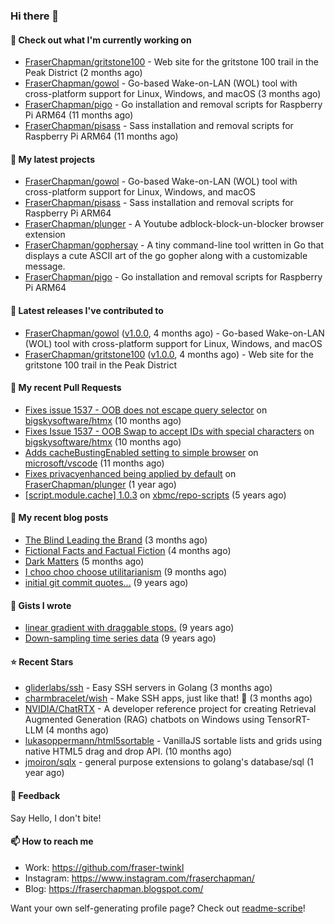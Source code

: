 ### Hi there 👋

#### 👷 Check out what I'm currently working on

- [FraserChapman/gritstone100](https://github.com/FraserChapman/gritstone100) - Web site for the gritstone 100 trail in the Peak District  (2 months ago)
- [FraserChapman/gowol](https://github.com/FraserChapman/gowol) - Go-based Wake-on-LAN (WOL) tool with cross-platform support for Linux, Windows, and macOS (3 months ago)
- [FraserChapman/pigo](https://github.com/FraserChapman/pigo) - Go installation and removal scripts for Raspberry Pi ARM64 (11 months ago)
- [FraserChapman/pisass](https://github.com/FraserChapman/pisass) - Sass installation and removal scripts for Raspberry Pi ARM64 (11 months ago)

#### 🌱 My latest projects

- [FraserChapman/gowol](https://github.com/FraserChapman/gowol) - Go-based Wake-on-LAN (WOL) tool with cross-platform support for Linux, Windows, and macOS
- [FraserChapman/pisass](https://github.com/FraserChapman/pisass) - Sass installation and removal scripts for Raspberry Pi ARM64
- [FraserChapman/plunger](https://github.com/FraserChapman/plunger) - A Youtube adblock-block-un-blocker browser extension
- [FraserChapman/gophersay](https://github.com/FraserChapman/gophersay) - A tiny command-line tool written in Go that displays a cute ASCII art of the go gopher along with a customizable message.
- [FraserChapman/pigo](https://github.com/FraserChapman/pigo) - Go installation and removal scripts for Raspberry Pi ARM64

#### 🔭 Latest releases I've contributed to

- [FraserChapman/gowol](https://github.com/FraserChapman/gowol) ([v1.0.0](https://github.com/FraserChapman/gowol/releases/tag/v1.0.0), 4 months ago) - Go-based Wake-on-LAN (WOL) tool with cross-platform support for Linux, Windows, and macOS
- [FraserChapman/gritstone100](https://github.com/FraserChapman/gritstone100) ([v1.0.0](https://github.com/FraserChapman/gritstone100/releases/tag/v1.0.0), 4 months ago) - Web site for the gritstone 100 trail in the Peak District 

#### 🔨 My recent Pull Requests

- [Fixes issue 1537 - OOB does not escape query selector](https://github.com/bigskysoftware/htmx/pull/2319) on [bigskysoftware/htmx](https://github.com/bigskysoftware/htmx) (10 months ago)
- [Fixes Issue 1537 - OOB Swap to accept IDs with special characters](https://github.com/bigskysoftware/htmx/pull/2318) on [bigskysoftware/htmx](https://github.com/bigskysoftware/htmx) (10 months ago)
- [Adds cacheBustingEnabled setting to simple browser](https://github.com/microsoft/vscode/pull/205106) on [microsoft/vscode](https://github.com/microsoft/vscode) (11 months ago)
- [Fixes privacyenhanced being applied by default](https://github.com/FraserChapman/plunger/pull/3) on [FraserChapman/plunger](https://github.com/FraserChapman/plunger) (1 year ago)
- [[script.module.cache] 1.0.3](https://github.com/xbmc/repo-scripts/pull/1125) on [xbmc/repo-scripts](https://github.com/xbmc/repo-scripts) (5 years ago)

#### 📜 My recent blog posts

- [The Blind Leading the Brand](https://fraserchapman.blogspot.com/2024/09/the-blind-leading-brand.html) (3 months ago)
- [Fictional Facts and Factual Fiction](https://fraserchapman.blogspot.com/2024/09/fictional-facts-and-factual-fiction.html) (4 months ago)
- [Dark Matters](https://fraserchapman.blogspot.com/2024/08/dark-matters.html) (5 months ago)
- [I choo choo choose utilitarianism](https://fraserchapman.blogspot.com/2024/04/i-choo-choo-choose-utilitarianism.html) (9 months ago)
- [initial git commit quotes...](https://fraserchapman.blogspot.com/2015/11/initial-git-commit-quotes.html) (9 years ago)

#### 📓 Gists I wrote

- [linear gradient with draggable stops.](https://gist.github.com/3487b048b07a74c3e20a) (9 years ago)
- [Down-sampling time series data](https://gist.github.com/649f1aba28f6bc941d5c) (9 years ago)

#### ⭐ Recent Stars

- [gliderlabs/ssh](https://github.com/gliderlabs/ssh) - Easy SSH servers in Golang (3 months ago)
- [charmbracelet/wish](https://github.com/charmbracelet/wish) - Make SSH apps, just like that! 💫 (3 months ago)
- [NVIDIA/ChatRTX](https://github.com/NVIDIA/ChatRTX) - A developer reference project for creating Retrieval Augmented Generation (RAG) chatbots on Windows using TensorRT-LLM (4 months ago)
- [lukasoppermann/html5sortable](https://github.com/lukasoppermann/html5sortable) - VanillaJS sortable lists and grids using native HTML5 drag and drop API. (10 months ago)
- [jmoiron/sqlx](https://github.com/jmoiron/sqlx) - general purpose extensions to golang&#39;s database/sql (1 year ago)


#### 💬 Feedback

Say Hello, I don't bite!

#### 📫 How to reach me

- Work: https://github.com/fraser-twinkl
- Instagram: https://www.instagram.com/fraserchapman/
- Blog: https://fraserchapman.blogspot.com/

Want your own self-generating profile page? Check out [readme-scribe](https://github.com/muesli/readme-scribe)!


